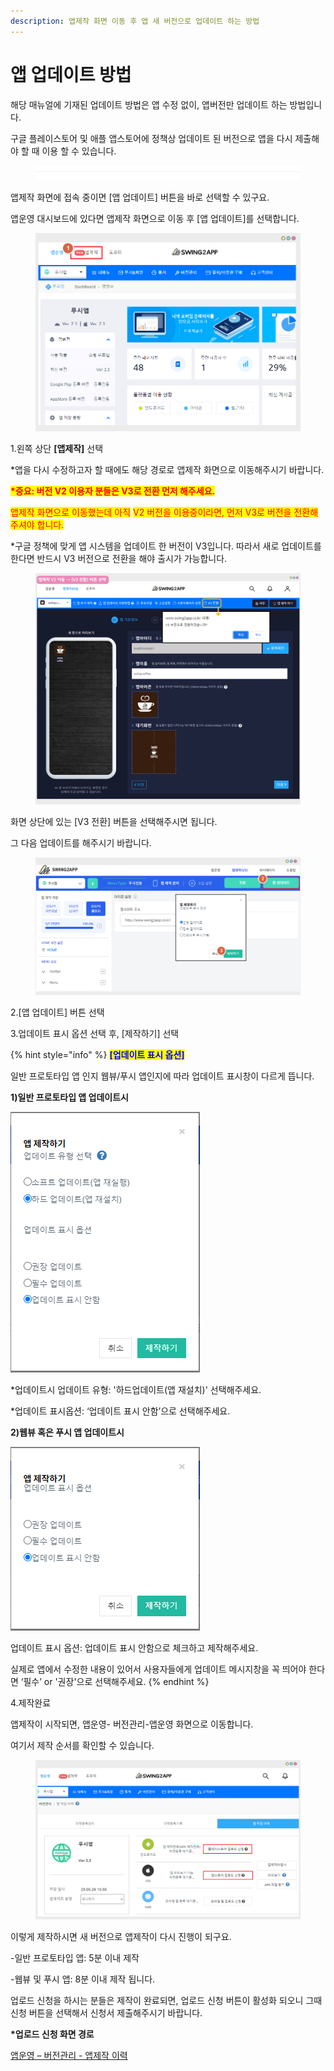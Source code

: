 ```yaml
---
description: 앱제작 화면 이동 후 앱 새 버전으로 업데이트 하는 방법
---
```


# 앱 업데이트 방법

해당 매뉴얼에 기재된 업데이트 방법은 앱 수정 없이, 앱버전만 업데이트 하는 방법입니다.

구글 플레이스토어 및 애플 앱스토어에 정책상 업데이트 된 버전으로 앱을 다시 제출해야 할 때 이용 할 수 있습니다.

<figure><img src="../../.gitbook/assets/구분선 (6).PNG" alt=""><figcaption></figcaption></figure>

앱제작 화면에 접속 중이면 \[앱 업데이트] 버튼을 바로 선택할 수 있구요.

앱운영 대시보드에 있다면 앱제작 화면으로 이동 후 \[앱 업데이트]를 선택합니다.

<div align="left">

<figure><img src="../../.gitbook/assets/업데이트1 (1).png" alt=""><figcaption></figcaption></figure>

</div>

1.왼쪽 상단 **\[앱제작]** 선택&#x20;

\*앱을 다시 수정하고자 할 때에도 해당 경로로 앱제작 화면으로 이동해주시기 바랍니다.&#x20;



<mark style="color:red;">**\*중요: 버전 V2 이용자 분들은 V3로 전환 먼저 해주세요.**</mark>&#x20;

<mark style="color:red;">앱제작 화면으로 이동했는데 아직</mark> <mark style="color:red;">V2 버전을 이용중이라면, 먼저 V3로 버전을 전환해주셔야 합니다.</mark>

\*구글 정책에 맞게 앱 시스템을 업데이트 한 버전이 V3입니다. 따라서 새로 업데이트를 한다면 반드시 V3 버전으로 전환을 해야 출시가 가능합니다.

<figure><img src="../../.gitbook/assets/20225617.png" alt=""><figcaption></figcaption></figure>

화면 상단에 있는 \[V3 전환] 버튼을 선택해주시면 됩니다.&#x20;

그 다음 업데이트를 해주시기 바랍니다.&#x20;



<figure><img src="../../.gitbook/assets/업데이트2.png" alt=""><figcaption></figcaption></figure>

2.\[앱 업데이트] 버튼 선택

3.업데이트 표시 옵션 선택 후, \[제작하기] 선택



{% hint style="info" %}
<mark style="color:blue;">**\[업데이트 표시 옵션]**</mark>

일반 프로토타입 앱 인지 웹뷰/푸시 앱인지에 따라 업데이트 표시창이 다르게 뜹니다.&#x20;

**1)일반 프로토타입 앱 업데이트시**

<img src="../../.gitbook/assets/캡처 (3).PNG" alt="" data-size="original">

\*업데이트시 업데이트 유형: '하드업데이트(앱 재설치)' 선택해주세요.&#x20;

\*업데이트 표시옵션: ‘업데이트 표시 안함’으로 선택해주세요.&#x20;



**2)웹뷰 혹은 푸시 앱 업데이트시**

<img src="../../.gitbook/assets/캡처2 (1).PNG" alt="" data-size="original">

업데이트 표시 옵션: 업데이트 표시 안함으로 체크하고 제작해주세요.



실제로 앱에서 수정한 내용이 있어서 사용자들에게 업데이트 메시지창을 꼭 띄어야 한다면 ‘필수’ or '권장'으로 선택해주세요.
{% endhint %}



4.제작완료

앱제작이 시작되면, 앱운영- 버전관리-앱운영 화면으로 이동합니다.&#x20;

여기서 제작 순서를 확인할 수 있습니다.

<figure><img src="../../.gitbook/assets/업데이트3.png" alt=""><figcaption></figcaption></figure>

이렇게 제작하시면 새 버전으로 앱제작이 다시 진행이 되구요.

\-일반 프로토타입 앱: 5분 이내 제작

\-웹뷰 및 푸시 앱: 8분 이내 제작 됩니다.&#x20;

업로드 신청을 하시는 분들은 제작이 완료되면, 업로드 신청 버튼이 활성화 되오니 그때 신청 버튼을 선택해서 신청서 제출해주시기 바랍니다.&#x20;



**\*업로드 신청 화면 경로**

[앱운영 – 버전관리 - 앱제작 이력](http://www.swing2app.co.kr/view/app\_work\_history)

